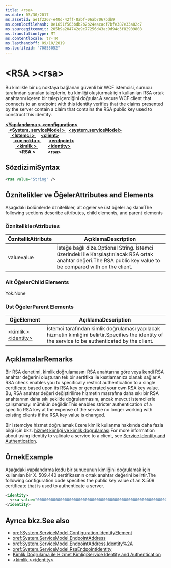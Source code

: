 ```yaml
---
title: <rsa>
ms.date: 03/30/2017
ms.assetid: ae1f2267-e40d-42ff-8abf-06ab7067bdb9
ms.openlocfilehash: 0e1651f563bdb2b2b24eacacf7bfe387e33a82c7
ms.sourcegitcommit: 205b9a204742e9c77256d43ac9d94c3f82909808
ms.translationtype: MT
ms.contentlocale: tr-TR
ms.lasthandoff: 09/10/2019
ms.locfileid: "70855052"
---
```

# <a name="rsa"></a><span data-ttu-id="c185d-101">\<RSA ></span><span class="sxs-lookup"><span data-stu-id="c185d-101">\<rsa></span></span>
<span data-ttu-id="c185d-102">Bu kimlikle bir uç noktaya bağlanan güvenli bir WCF istemcisi, sunucu tarafından sunulan taleplerin, bu kimliği oluşturmak için kullanılan RSA ortak anahtarını içeren bir talep içerdiğini doğrular.</span><span class="sxs-lookup"><span data-stu-id="c185d-102">A secure WCF client that connects to an endpoint with this identity verifies that the claims presented by the server contain a claim that contains the RSA public key used to construct this identity.</span></span>  
  
<span data-ttu-id="c185d-103">[ **\<Yapılandırma >** ](../configuration-element.md)</span><span class="sxs-lookup"><span data-stu-id="c185d-103">[**\<configuration>**](../configuration-element.md)</span></span>\
<span data-ttu-id="c185d-104">&nbsp;&nbsp;[ **\<System. serviceModel >** ](system-servicemodel.md)</span><span class="sxs-lookup"><span data-stu-id="c185d-104">&nbsp;&nbsp;[**\<system.serviceModel>**](system-servicemodel.md)</span></span>\
<span data-ttu-id="c185d-105">&nbsp;&nbsp;&nbsp;&nbsp;[ **\<İstemci >** ](client.md)</span><span class="sxs-lookup"><span data-stu-id="c185d-105">&nbsp;&nbsp;&nbsp;&nbsp;[**\<client>**](client.md)</span></span>\
<span data-ttu-id="c185d-106">&nbsp;&nbsp;&nbsp;&nbsp;&nbsp;&nbsp;[ **\<uç nokta >** ](endpoint-of-client.md)</span><span class="sxs-lookup"><span data-stu-id="c185d-106">&nbsp;&nbsp;&nbsp;&nbsp;&nbsp;&nbsp;[**\<endpoint>**](endpoint-of-client.md)</span></span>\
<span data-ttu-id="c185d-107">&nbsp;&nbsp;&nbsp;&nbsp;&nbsp;&nbsp;&nbsp;&nbsp;[ **\<kimlik >** ](identity.md)</span><span class="sxs-lookup"><span data-stu-id="c185d-107">&nbsp;&nbsp;&nbsp;&nbsp;&nbsp;&nbsp;&nbsp;&nbsp;[**\<identity>**](identity.md)</span></span>\
<span data-ttu-id="c185d-108">&nbsp;&nbsp;&nbsp;&nbsp;&nbsp;&nbsp;&nbsp;&nbsp;&nbsp;&nbsp; **\<RSA >**</span><span class="sxs-lookup"><span data-stu-id="c185d-108">&nbsp;&nbsp;&nbsp;&nbsp;&nbsp;&nbsp;&nbsp;&nbsp;&nbsp;&nbsp;**\<rsa>**</span></span>  
  
## <a name="syntax"></a><span data-ttu-id="c185d-109">Sözdizimi</span><span class="sxs-lookup"><span data-stu-id="c185d-109">Syntax</span></span>  
  
```xml  
<rsa value="String" />
```  
  
## <a name="attributes-and-elements"></a><span data-ttu-id="c185d-110">Öznitelikler ve Öğeler</span><span class="sxs-lookup"><span data-stu-id="c185d-110">Attributes and Elements</span></span>  
 <span data-ttu-id="c185d-111">Aşağıdaki bölümlerde öznitelikler, alt öğeler ve üst öğeler açıklanır</span><span class="sxs-lookup"><span data-stu-id="c185d-111">The following sections describe attributes, child elements, and parent elements</span></span>  
  
### <a name="attributes"></a><span data-ttu-id="c185d-112">Öznitelikler</span><span class="sxs-lookup"><span data-stu-id="c185d-112">Attributes</span></span>  
  
|<span data-ttu-id="c185d-113">Öznitelik</span><span class="sxs-lookup"><span data-stu-id="c185d-113">Attribute</span></span>|<span data-ttu-id="c185d-114">Açıklama</span><span class="sxs-lookup"><span data-stu-id="c185d-114">Description</span></span>|  
|---------------|-----------------|  
|<span data-ttu-id="c185d-115">value</span><span class="sxs-lookup"><span data-stu-id="c185d-115">value</span></span>|<span data-ttu-id="c185d-116">İsteğe bağlı dize.</span><span class="sxs-lookup"><span data-stu-id="c185d-116">Optional String.</span></span> <span data-ttu-id="c185d-117">İstemci üzerindeki ile Karşılaştırılacak RSA ortak anahtar değeri.</span><span class="sxs-lookup"><span data-stu-id="c185d-117">The RSA public key value to be compared with on the client.</span></span>|  
  
### <a name="child-elements"></a><span data-ttu-id="c185d-118">Alt Öğeler</span><span class="sxs-lookup"><span data-stu-id="c185d-118">Child Elements</span></span>  
 <span data-ttu-id="c185d-119">Yok.</span><span class="sxs-lookup"><span data-stu-id="c185d-119">None</span></span>  
  
### <a name="parent-elements"></a><span data-ttu-id="c185d-120">Üst Öğeler</span><span class="sxs-lookup"><span data-stu-id="c185d-120">Parent Elements</span></span>  
  
|<span data-ttu-id="c185d-121">Öğe</span><span class="sxs-lookup"><span data-stu-id="c185d-121">Element</span></span>|<span data-ttu-id="c185d-122">Açıklama</span><span class="sxs-lookup"><span data-stu-id="c185d-122">Description</span></span>|  
|-------------|-----------------|  
|[<span data-ttu-id="c185d-123">\<kimlik ></span><span class="sxs-lookup"><span data-stu-id="c185d-123">\<identity></span></span>](identity.md)|<span data-ttu-id="c185d-124">İstemci tarafından kimlik doğrulaması yapılacak hizmetin kimliğini belirtir.</span><span class="sxs-lookup"><span data-stu-id="c185d-124">Specifies the identity of the service to be authenticated by the client.</span></span>|  
  
## <a name="remarks"></a><span data-ttu-id="c185d-125">Açıklamalar</span><span class="sxs-lookup"><span data-stu-id="c185d-125">Remarks</span></span>  
 <span data-ttu-id="c185d-126">Bir RSA denetimi, kimlik doğrulamasını RSA anahtarına göre veya kendi RSA anahtar değerini oluşturan tek bir sertifika ile kısıtlamanıza olanak sağlar.</span><span class="sxs-lookup"><span data-stu-id="c185d-126">A RSA check enables you to specifically restrict authentication to a single certificate based upon its RSA key or generated your own RSA key value.</span></span> <span data-ttu-id="c185d-127">Bu, RSA anahtar değeri değiştirilirse hizmetin masrafına daha sıkı bir RSA anahtarının daha sıkı şekilde doğrulanmasını, ancak mevcut istemcilerle çalışmamayı mümkün değildir.</span><span class="sxs-lookup"><span data-stu-id="c185d-127">This enables stricter authentication of a specific RSA key at the expense of the service no longer working with existing clients if the RSA key value is changed.</span></span>  
  
 <span data-ttu-id="c185d-128">Bir istemciye hizmet doğrulamak üzere kimlik kullanma hakkında daha fazla bilgi için bkz. [hizmet kimliği ve kimlik doğrulaması](../../../wcf/feature-details/service-identity-and-authentication.md).</span><span class="sxs-lookup"><span data-stu-id="c185d-128">For more information about using identity to validate a service to a client, see [Service Identity and Authentication](../../../wcf/feature-details/service-identity-and-authentication.md).</span></span>  
  
## <a name="example"></a><span data-ttu-id="c185d-129">Örnek</span><span class="sxs-lookup"><span data-stu-id="c185d-129">Example</span></span>  
 <span data-ttu-id="c185d-130">Aşağıdaki yapılandırma kodu bir sunucunun kimliğini doğrulamak için kullanılan bir X. 509.440 sertifikasının ortak anahtar değerini belirtir.</span><span class="sxs-lookup"><span data-stu-id="c185d-130">The following configuration code specifies the public key value of an X.509 certificate that is used to authenticate a server.</span></span>  
  
```xml  
<identity>
  <rsa value="0000000000000000000000000000000000000000000000000000000000000000000000000000000000000000000000000000000000000000000000000000000000000000000000000000000000000000000000000000000000000000000000000000000000000000000000000000000000000000000000000000000000000000000000000000000000000000" />
</identity>
```  
  
## <a name="see-also"></a><span data-ttu-id="c185d-131">Ayrıca bkz.</span><span class="sxs-lookup"><span data-stu-id="c185d-131">See also</span></span>

- <xref:System.ServiceModel.Configuration.IdentityElement>
- <xref:System.ServiceModel.EndpointAddress>
- <xref:System.ServiceModel.EndpointAddress.Identity%2A>
- <xref:System.ServiceModel.RsaEndpointIdentity>
- [<span data-ttu-id="c185d-132">Kimlik Doğrulama ile Hizmet Kimliği</span><span class="sxs-lookup"><span data-stu-id="c185d-132">Service Identity and Authentication</span></span>](../../../wcf/feature-details/service-identity-and-authentication.md)
- [<span data-ttu-id="c185d-133">\<kimlik ></span><span class="sxs-lookup"><span data-stu-id="c185d-133">\<identity></span></span>](identity.md)
